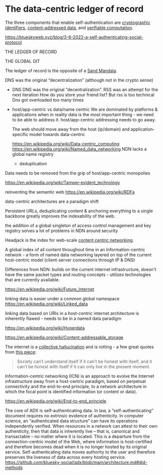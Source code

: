 # The data-centric ledger of record

The three components that enable self-authentication are [cryptographic identifiers](https://en.wikipedia.org/wiki/Public-key_cryptography), [content-addressed data](https://en.wikipedia.org/wiki/Content-addressable_storage), and [verifiable computation](https://en.wikipedia.org/wiki/Verifiable_computing).

https://blueskyweb.xyz/blog/3-6-2022-a-self-authenticating-social-protocol


THE LEDGER OF RECORD

THE GLOBAL GIT

The ledger of record is the opposite of a [Sand Mandala](https://en.wikipedia.org/wiki/Sand_mandala).

DNS was the original “decentralization” (although not in the crypto sense)


- DNS
    DNS was the original “decentralization”.
    RSS was an attempt for the next iteration
    How do you store your friend list?
    But rss is too technical
    Dns got overloaded too many times




- host/app-centric vs data/name centric
    We are dominated by platforms & applications when in reality data is the most important thing - we need to be able to address it.
    host/app-centric addressing needs to go away.

    The web should move away from the host (ip/domain) and application-specific model towards data-centric

    https://en.wikipedia.org/wiki/Data-centric_computing
    https://en.wikipedia.org/wiki/Named_data_networking
    NDN lacks a global name registry

    - deduplication





Data needs to be removed from the grip of host/app-centric monopolies

https://en.wikipedia.org/wiki/Tamper-evident_technology

reinventing the semantic web 
https://en.wikipedia.org/wiki/RDFa

data-centric architectures are a paradigm shift

Persistent URLs, deduplicating content & anchoring everything to a single backbone greatly improves the indexability of the web.

the addition of a global singleton of access control management and key registry solves a lot of problems in NDN around security

Headjack is the index for web-scale [content centric networking](https://en.wikipedia.org/wiki/Content_centric_networking).

A global index of all content throughout time in an Information-centric network - a form of named data networking layered on top of the current host-centric model (client-server connections through IP & DNS)

Differences from NDN: builds on the current internet infrastructure, doesn't have the same packet types and routing concepts - utilizes technologies that are currently available.

https://en.wikipedia.org/wiki/Future_Internet

linking data is easier under a common global namespace
https://en.wikipedia.org/wiki/Linked_data

linking data based on URIs in a host-centric internet architecture is inherently flawed - needs to be in a named data paradigm

https://en.wikipedia.org/wiki/Hyperdata

https://en.wikipedia.org/wiki/Content-addressable_storage




The internet is a [collective hallucination](https://cyber.harvard.edu/sites/default/files/2019-06/2019-06_zittrainIP.pdf) and is rotting - a few great quotes from [this piece](https://www.theatlantic.com/technology/archive/2021/06/the-internet-is-a-collective-hallucination/619320/):

> Society can’t understand itself if it can’t be honest with itself, and it can’t be honest with itself if it can only live in the present moment.


Information-centric networking (ICN) is an approach to evolve the Internet infrastructure away from a host-centric paradigm, based on perpetual connectivity and the end-to-end principle, to a network architecture in which the focal point is identified information (or content or data).

https://en.wikipedia.org/wiki/End-to-end_principle



The core of ADX is self-authenticating data. In law, a “self-authenticating” document requires no extrinsic evidence of authenticity. In computer science, an “authenticated data structure” can have its operations independently verified. When resources in a network can attest to their own authenticity, then that data is inherently live – that is, canonical and transactable – no matter where it is located. This is a departure from the connection-centric model of the Web, where information is host-certified and therefore becomes dead when it is no longer hosted by its original service. Self-authenticating data moves authority to the user and therefore preserves the liveness of data across every hosting service.
https://github.com/bluesky-social/adx/blob/main/architecture.md#did-methods
